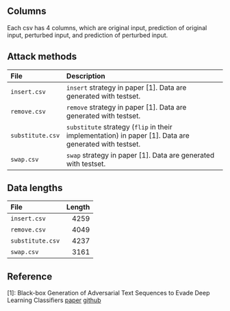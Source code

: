 ## Columns
Each csv has 4 columns, which are original input, prediction of original input, perturbed input, and prediction of perturbed input.

## Attack methods
| File             | Description |
|:-----------------|:------------|
| `insert.csv`     | `insert` strategy in paper [1]. Data are generated with testset. |
| `remove.csv`     | `remove` strategy in paper [1]. Data are generated with testset. |
| `substitute.csv` | `substitute` strategy (`flip` in their implementation) in paper [1]. Data are generated with testset. |
| `swap.csv`       | `swap` strategy in paper [1]. Data are generated with testset. |

## Data lengths
| File             | Length |
|:-----------------|-------:|
| `insert.csv`     | 4259   |
| `remove.csv`     | 4049   |
| `substitute.csv` | 4237   |
| `swap.csv`       | 3161   |

## Reference
[1]: Black-box Generation of Adversarial Text Sequences to Evade Deep Learning Classifiers [paper](https://arxiv.org/abs/1801.04354) [github](https://github.com/QData/deepWordBug)
